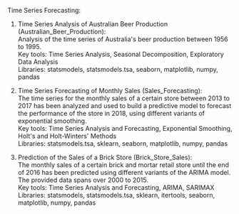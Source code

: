 Time Series Forecasting:

1) Time Series Analysis of Australian Beer Production (Australian_Beer_Production):<br>
Analysis of the time series of Australia's beer production between 1956 to 1995. <br>
Key tools: Time Series Analysis, Seasonal Decomposition, Exploratory Data Analysis <br>
Libraries: statsmodels, statsmodels.tsa, seaborn, matplotlib, numpy, pandas

2) Time Series Forecasting of Monthly Sales (Sales_Forecasting):<br>
The time series for the monthly sales of a certain store between 2013 to 2017 has been analyzed and
used to build a predictive model to forecast the performance of the store in 2018, using different
variants of exponential smoothing. <br>
Key tools: Time Series Analysis and Forecasting, Exponential Smoothing, Holt's and Holt-Winters' Methods <br>
Libraries: statsmodels.tsa, sklearn, seaborn, matplotlib, numpy, pandas

3) Prediction of the Sales of a Brick Store (Brick_Store_Sales):<br>
The monthly sales of a certain brick and mortar retail store until the end of 2016 has been predicted using different
variants of the ARIMA model. The provided data spans over 2000 to 2015.  <br>
Key tools: Time Series Analysis and Forecasting, ARIMA, SARIMAX <br>
Libraries: statsmodels, statsmodels.tsa, sklearn, itertools, seaborn, matplotlib, numpy, pandas

